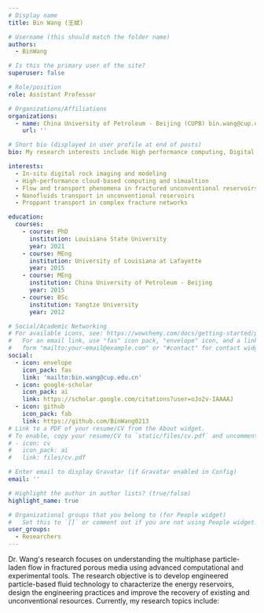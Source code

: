 ```yaml
---
# Display name
title: Bin Wang (王斌)

# Username (this should match the folder name)
authors:
  - BinWang

# Is this the primary user of the site?
superuser: false

# Role/position
role: Assistant Professor

# Organizations/Affiliations
organizations:
  - name: China University of Petroleum - Beijing (CUPB) bin.wang@cup.edu.cn
    url: ''

# Short bio (displayed in user profile at end of posts)
bio: My research interests include High performance computing, Digital rock physics and Particle laden flow.

interests:
  - In-situ digital rock imaging and modeling
  - High-performance cloud-based computing and simualtion
  - Flow and transport phenomena in fractured unconventional reservoirs
  - Nanofluids transport in unconventional reservoirs
  - Proppant transport in complex fracture networks

education:
  courses:
    - course: PhD
      institution: Louisiana State University
      year: 2021
    - course: MEng
      institution: University of Louisiana at Lafayette
      year: 2015
    - course: MEng
      institution: China University of Petroleum - Beijing
      year: 2015
    - course: BSc
      institution: Yangtze University
      year: 2012

# Social/Academic Networking
# For available icons, see: https://wowchemy.com/docs/getting-started/page-builder/#icons
#   For an email link, use "fas" icon pack, "envelope" icon, and a link in the
#   form "mailto:your-email@example.com" or "#contact" for contact widget.
social:
  - icon: envelope
    icon_pack: fas
    link: 'mailto:bin.wang@cup.edu.cn'
  - icon: google-scholar
    icon_pack: ai
    link: https://scholar.google.com/citations?user=oJo2v-IAAAAJ
  - icon: github
    icon_pack: fab
    link: https://github.com/BinWang0213
# Link to a PDF of your resume/CV from the About widget.
# To enable, copy your resume/CV to `static/files/cv.pdf` and uncomment the lines below.
# - icon: cv
#   icon_pack: ai
#   link: files/cv.pdf

# Enter email to display Gravatar (if Gravatar enabled in Config)
email: ''

# Highlight the author in author lists? (true/false)
highlight_name: true

# Organizational groups that you belong to (for People widget)
#   Set this to `[]` or comment out if you are not using People widget.
user_groups:
  - Researchers
---
```


Dr. Wang's research focuses on understanding the multiphase particle-laden flow in fractured porous media using advanced computational and experimental tools. The research objective is to develop engineered particle-based fluid technology to characterize the energy reservoirs, design the engineering practices and improve the recovery of existing and unconventional resources. Currently, my research topics include:

